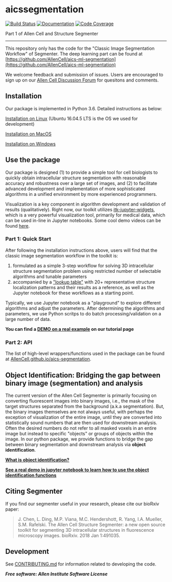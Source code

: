 # aicssegmentation

[![Build Status](https://github.com/AllenCell/aics-segmentation/workflows/Build%20Master/badge.svg)](https://github.com/AllenCell/aics-segmentation/actions)
[![Documentation](https://github.com/AllenCell/aics-segmentation/workflows/Documentation/badge.svg)](https://AllenCell.github.io/aics-segmentation)
[![Code Coverage](https://codecov.io/gh/AllenCell/aics-segmentation/branch/main/graph/badge.svg)](https://codecov.io/gh/AllenCell/aic-ssegmentation)

Part 1 of Allen Cell and Structure Segmenter


---

This repository only has the code for the "Classic Image Segmentation Workflow" of Segmenter. The deep learning part can be found at [https://github.com/AllenCell/aics-ml-segmentation](https://github.com/AllenCell/aics-ml-segmentation)

We welcome feedback and submission of issues. Users are encouraged to sign up on our [Allen Cell Discussion Forum](https://forum.allencell.org/) for quesitons and comments.

## Installation

Our package is implemented in Python 3.6. Detailed instructions as below:

[Installation on Linux](./docs/installation_linux.md) (Ubuntu 16.04.5 LTS is the OS we used for development)

[Installation on MacOS](./docs/installation_mac.md)

[Installation on Windows](./docs/installation_windows.md)


## Use the package

Our package is designed (1) to provide a simple tool for cell biologists to quickly obtain intracellular structure segmentation with reasonable accuracy and robustness over a large set of images, and (2) to facilitate advanced development and implementation of more sophisticated algorithms in a unified environment by more experienced programmers.

Visualization is a key component in algorithm development and validation of results (qualitatively). Right now, our toolkit utilizes [itk-jupyter-widgets](https://github.com/InsightSoftwareConsortium/itk-jupyter-widgets), which is a very powerful visualization tool, primarily for medical data, which can be used in-line in Jupyter notebooks. Some cool demo videos can be found [here](https://www.youtube.com/playlist?list=PL2lHcsoU0YJsh6f8j2vbhg2eEpUnKEWcl).

### Part 1: Quick Start

After following the installation instructions above, users will find that the classic image segmentation workflow in the toolkit is:

1. formulated as a simple 3-step workflow for solving 3D intracellular structure segmentation problem using restricted number of selectable algorithms and tunable parameters
2. accompanied by a ["lookup table"](https://www.allencell.org/segmenter.html#lookup-table) with 20+ representative structure localization patterns and their results as a reference, as well as the Jupyter notebook for these workflows as a starting point.

Typically, we use Jupyter notebook as a "playground" to explore different algorithms and adjust the parameters. After determining the algorithms and parameters, we use Python scritps to do batch processing/validation on a large number of data. 

**You can find a [DEMO on a real example](https://github.com/AllenCell/aics-ml-segmentation/blob/master/docs/demo_1.md) on our tutorial page**

### Part 2: API  

The list of high-level wrappers/functions used in the package can be found at [AllenCell.github.io/aics-segmentation](https://AllenCell.github.io/aics-segmentation). 


## Object Identification: Bridging the gap between binary image (segmentation) and analysis

The current version of the Allen Cell Segmenter is primarily focusing on converting fluorescent images into binary images, i.e., the mask of the target structures separated from the background (a.k.a segmentation). But, the binary images themselves are not always useful, with perhaps the exception of visualization of the entire image, until they are converted into statistically sound numbers that are then used for downstream analysis. Often the desired numbers do not refer to all masked voxels in an entire image but instead to specific "objects" or groups of objects within the image. In our python package, we provide functions to bridge the gap between binary segmentation and downstream analysis via  **object identification**.

**[What is object identification?](https://github.com/AllenCell/aics-segmentation/blob/master/docs/object_identification.md)**


**[See a real demo in jupyter notebook to learn how to use the object identification functions](https://github.com/AllenCell/aics-segmentation/blob/master/lookup_table_demo/bridging_the_gap_between_binary_image_and_analysis.ipynb)**


## Citing Segmenter

If you find our segmenter useful in your research, please cite our bioRxiv paper:

> J. Chen, L. Ding, M.P. Viana, M.C. Hendershott, R. Yang, I.A. Mueller, S.M. Rafelski. The Allen Cell Structure Segmenter: a new open source toolkit for segmenting 3D intracellular structures in fluorescence microscopy images. bioRxiv. 2018 Jan 1:491035.


## Development
See [CONTRIBUTING.md](CONTRIBUTING.md) for information related to developing the code.


***Free software: Allen Institute Software License***

